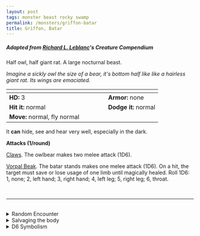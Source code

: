 ```yaml
---
layout: post
tags: monster beast rocky swamp
permalink: /monsters/griffon-batar
title: Griffon, Batar
---
```


##### Adapted from [Richard L. Leblanc]([url](http://savevsdragon.blogspot.com/))'s Creature Compendium

Half owl, half giant rat. A large nocturnal beast.

_Imagine a sickly owl the size of a bear, it's bottom half like like a hairless giant rat. Its wings are emaciated._

|  <span style="display: inline-block; width:250px"></span>  |  |
| -------- | --------|
| **HD:** 3 | **Armor:** none  |
| **Hit it:** normal    | **Dodge it:** normal  |
| **Move:** normal, fly normal   |   | 

It **can** hide, see and hear very well, especially in the dark.

**Attacks (1/round)**

<ins>Claws</ins>. The owlbear makes two melee attack (1D6).

<ins>Vorpal Beak</ins>. The batar stands makes one melee attack (1D6). On a hit, the target must save or lose usage of one limb until magically healed.  Roll 1D6: 1, none; 2, left hand; 3, right hand; 4, left leg; 5, right leg; 6, throat.

<br>

---

<br> 

<details markdown="1">
<summary>Random Encounter</summary>

1. **Monster:** 1D4 batars.
1. **Lair:** A deep crawl space under a rock formation. 3-6 chances that there are 1D10 cubs. <br>	&nbsp; OR <br>	**Omen:** An owl sound, way too loud.
1. **Spoor:** A carcass, mangled beyond recognition.
1. **Tracks:** A high pitched shriek, answered by a similar, closer one.
1. **Trace:** A high pitched shriek, answered by a similar, further away one. 
1. **Trace:** A foot-long mouse gray feather, blown in the wind.
</details>

<details markdown="1">
<summary>Salvaging the body</summary>

Batar beaks can be cut into very sharp weapons, but their skin is uselessly thin.
</details>

<details markdown="1">
<summary>D6 Symbolism</summary>
In local cultures the aqraseth is a symbol of ...

1. Blood
1. Night
1. Moon
1. Doom
1. Fear
1. Sacred 
</details>
